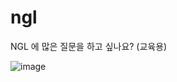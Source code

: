 # ngl
NGL 에 많은 질문을 하고 싶나요? (교육용)


![image](https://github.com/hinggu9/ngl/assets/89388901/b614f7e6-af5d-4c45-be61-017b1a12cabc)
